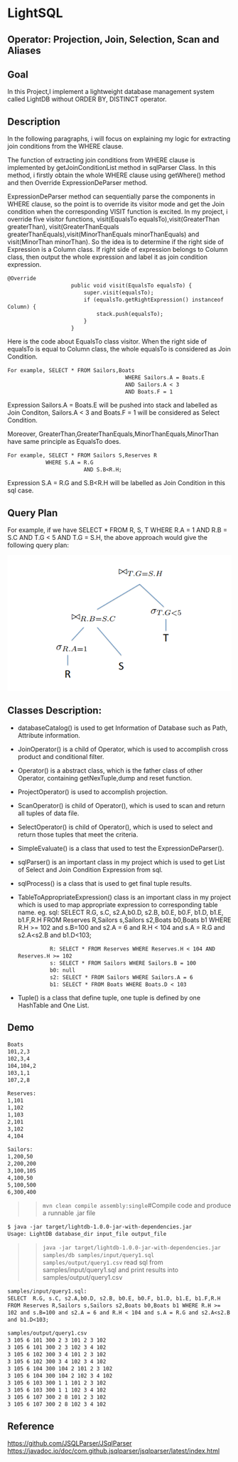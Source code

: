 # LightSQL

## Operator: Projection, Join, Selection, Scan and Aliases
## Goal
In this Project,I implement a lightweight database management system
called LightDB without ORDER BY, DISTINCT operator.

## Description
In the following paragraphs, i will focus on explaining my logic for extracting 
join conditions from the WHERE clause.

The function of extracting join conditions from WHERE clause is implemented by
getJoinConditionList method in sqlParser Class. In this method, i firstly obtain the
whole WHERE clause using getWhere() method and then Override ExpressionDeParser method.

ExpressionDeParser method  can sequentially parse the components in WHERE clause, so the point is to 
override its visitor mode and get the Join condition when the corresponding VISIT function is excited.
In my project, i override five visitor functions, visit(EqualsTo equalsTo),visit(GreaterThan greaterThan),
visit(GreaterThanEquals greaterThanEquals),visit(MinorThanEquals minorThanEquals) and visit(MinorThan minorThan).
So the idea is to determine if the right side of Expression is a Column class. If right side of expression belongs to 
Column class, then output the whole expression and label it as join condition expression.

```
@Override
                    public void visit(EqualsTo equalsTo) {
                        super.visit(equalsTo);
                        if (equalsTo.getRightExpression() instanceof Column) {
                            stack.push(equalsTo);
                        }
                    }
```

Here is the code about EqualsTo class visitor. When the right side of equalsTo is equal to Column
class, the whole equalsTo is considered as Join Condition. 
```
For example, SELECT * FROM Sailors,Boats
                                     WHERE Sailors.A = Boats.E
                                     AND Sailors.A < 3
                                     AND Boats.F = 1
```
Expression Sailors.A = Boats.E will be pushed into stack and labelled as Join Conditon, Sailors.A < 3 and Boats.F = 1
will be considered as Select Condition.

Moreover, GreaterThan,GreaterThanEquals,MinorThanEquals,MinorThan have same principle as EqualsTo does.
```
For example, SELECT * FROM Sailors S,Reserves R 
		    WHERE S.A = R.G 
	                    AND S.B<R.H;
```
Expression S.A = R.G and S.B<R.H will be labelled as Join Condition in this sql case.

## Query Plan

For example, if we have SELECT * FROM R, S, T WHERE R.A = 1 AND R.B = S.C
AND T.G < 5 AND T.G = S.H, the above approach would give the following query plan:

![image](https://github.com/Dzy-HW-XD/LightSQL/blob/main/query%20plan.png)

## Classes Description:

* databaseCatalog() is used to get Information of Database such as Path, Attribute information.
* JoinOperator() is a child of Operator, which is used to accomplish cross product and conditional filter.
* Operator() is a abstract class, which is the father class of other Operator, containing getNexTuple,dump and reset function.
* ProjectOperator() is used to accomplish projection.
* ScanOperator() is child of Operator(), which is used to scan and return all tuples of data file.
* SelectOperator() is child of Operator(), which is used to select and return those tuples that meet the criteria.
* SimpleEvaluate() is a class that used to test the ExpressionDeParser().
* sqlParser() is an important class in my project which is used to get List of Select and Join Condition Expression from sql.
* sqlProcess() is a class that is used to get final tuple results.
* TableToAppropriateExpression() class is an important class in my project which is used to map appropriate expression to corresponding table name.
	eg.
 	            sql: SELECT  R.G, s.C, s2.A,b0.D, s2.B, b0.E, b0.F, b1.D, b1.E, b1.F,R.H 
	            FROM Reserves R,Sailors s,Sailors s2,Boats b0,Boats b1 
			WHERE R.H >= 102 
			      and s.B=100 
			      and s2.A = 6 
		                      and R.H < 104 
			      and s.A = R.G 
			      and s2.A<s2.B 
			      and b1.D<103;

	            R: SELECT * FROM Reserves WHERE Reserves.H < 104 AND Reserves.H >= 102 
	            s: SELECT * FROM Sailors WHERE Sailors.B = 100 
	            b0: null
	            s2: SELECT * FROM Sailors WHERE Sailors.A = 6 
	            b1: SELECT * FROM Boats WHERE Boats.D < 103 
* Tuple() is a class that define tuple, one tuple is defined by one HashTable and One List.

## Demo

```
Boats
101,2,3
102,3,4
104,104,2
103,1,1
107,2,8
```
```
Reserves:
1,101
1,102
1,103
2,101
3,102
4,104
```

```
Sailors:
1,200,50
2,200,200
3,100,105
4,100,50
5,100,500
6,300,400
```

>>`mvn clean compile assembly:single`#Compile code and produce a runnable .jar file<br>
```
$ java -jar target/lightdb-1.0.0-jar-with-dependencies.jar
Usage: LightDB database_dir input_file output_file
```
>>`java -jar target/lightdb-1.0.0-jar-with-dependencies.jar samples/db samples/input/query1.sql samples/output/query1.csv` read sql from samples/input/query1.sql and print results into samples/output/query1.csv<br>

```
samples/input/query1.sql: 
SELECT  R.G, s.C, s2.A,b0.D, s2.B, b0.E, b0.F, b1.D, b1.E, b1.F,R.H FROM Reserves R,Sailors s,Sailors s2,Boats b0,Boats b1 WHERE R.H >= 102 and s.B=100 and s2.A = 6 and R.H < 104 and s.A = R.G and s2.A<s2.B and b1.D<103;
```
```
samples/output/query1.csv
3 105 6 101 300 2 3 101 2 3 102 
3 105 6 101 300 2 3 102 3 4 102 
3 105 6 102 300 3 4 101 2 3 102 
3 105 6 102 300 3 4 102 3 4 102 
3 105 6 104 300 104 2 101 2 3 102 
3 105 6 104 300 104 2 102 3 4 102 
3 105 6 103 300 1 1 101 2 3 102 
3 105 6 103 300 1 1 102 3 4 102 
3 105 6 107 300 2 8 101 2 3 102 
3 105 6 107 300 2 8 102 3 4 102 
```


## Reference
https://github.com/JSQLParser/JSqlParser 
https://javadoc.io/doc/com.github.jsqlparser/jsqlparser/latest/index.html





 





